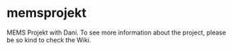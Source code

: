 # memsprojekt
MEMS Projekt with Dani. To see more information about the project, please be so kind to check the Wiki.
